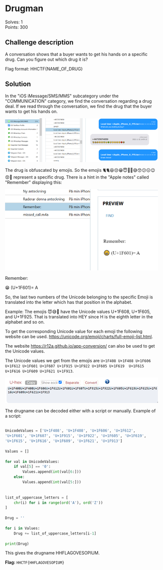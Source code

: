 # Drugman
Solves: 1 <br/> Points: 300

## Challenge description

A conversation shows that a buyer wants to get his hands on a specific drug. Can you figure out which drug it is?

Flag format: HHCTF{NAME_OF_DRUG}

## Solution

In the "iOS iMessage/SMS/MMS" subcategory under the "COMMUNICATION" category, we find the conversation regarding a drug deal. If we read through the conversation, we find the drug that the buyer wants to get his hands on.

![Requested drug](../img/drugman_1.png)

The drug is obfuscated by emojis. So the emojis 🐈🐈😆😒😁😇🤕🤢😅😙😕😖😉😡🤓 represent a specific drug. There is a hint in the "Apple notes" called "Remember" displaying this:

![Drug hint](../img/drugman_2.png)

Remember:

😁 (U+1F601)= A

So, the last two numbers of the Unicode belonging to the specific Emoji is translated into the letter which has that position in the alphabet.

Example: The emojis 😈😅🤥 have the Unicode values U+1F608, U+1F605, and U+1F925. That is translated into HEY since H is the eighth letter in the alphabet and so on.

To get the corresponding Unicode value for each emoji the following website can be used. https://unicode.org/emoji/charts/full-emoji-list.html.

The website https://r12a.github.io/app-conversion/ can also be used to get the Unicode values.

The Unicode values we get from the emojis are `U+1F408 U+1F408 U+1F606 U+1F612 U+1F601 U+1F607 U+1F915 U+1F922 U+1F605 U+1F619  U+1F615 U+1F616 U+1F609 U+1F621 U+1F913`.

![Unicode values](../img/drugman_3.png)

The drugname can be decoded either with a script or manually. Example of a script:

```python

UnicodeValues = ['U+1F408', 'U+1F408', 'U+1F606', 'U+1F612', 
'U+1F601', 'U+1F607', 'U+1F915', 'U+1F922', 'U+1F605', 'U+1F619', 
'U+1F615', 'U+1F616', 'U+1F609', 'U+1F621', 'U+1F913']
    
Values = []

for val in UnicodeValues:
    if val[5] == '0':
        Values.append(int(val[6:]))
    else:
        Values.append(int(val[5:]))

    
list_of_uppercase_letters = [
    chr(i) for i in range(ord('A'), ord('Z'))
]

Drug = ''

for i in Values:
    Drug += list_of_uppercase_letters[i-1]

print(Drug)
```

This gives the drugname HHFLAGOVESOPIUM.


**Flag:** `HHCTF{HHFLAGOVESOPIUM}`
